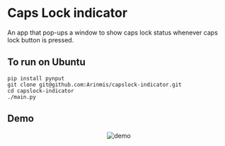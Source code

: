 # Caps Lock indicator 
An app that pop-ups a window to show caps lock status whenever caps lock button is pressed.
## To run on Ubuntu
```
pip install pynput
git clone git@github.com:Arinmis/capslock-indicator.git
cd capslock-indicator
./main.py
```
## Demo
<p align="center">
    <img src='https://user-images.githubusercontent.com/56651041/129463693-1c2bfe81-1afd-46e1-a4a8-42c17e10c191.gif' alt='demo'>
</p>

